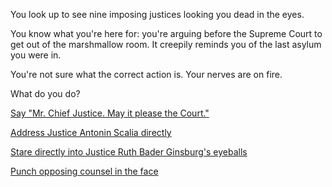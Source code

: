 You look up to see nine imposing justices looking you dead in the eyes.

You know what you're here for: you're arguing before the Supreme Court to get out
of the marshmallow room. It creepily reminds you of the last asylum you were in.

You're not sure what the correct action is. Your nerves are on fire.

What do you do?

[Say "Mr. Chief Justice. May it please the Court."](argue/argue.md)

[Address Justice Antonin Scalia directly](scalia/scalia.md)

[Stare directly into Justice Ruth Bader Ginsburg's eyeballs](ginsburg/ginsburg.md)

[Punch opposing counsel in the face](opposing-counsel/punch.md)